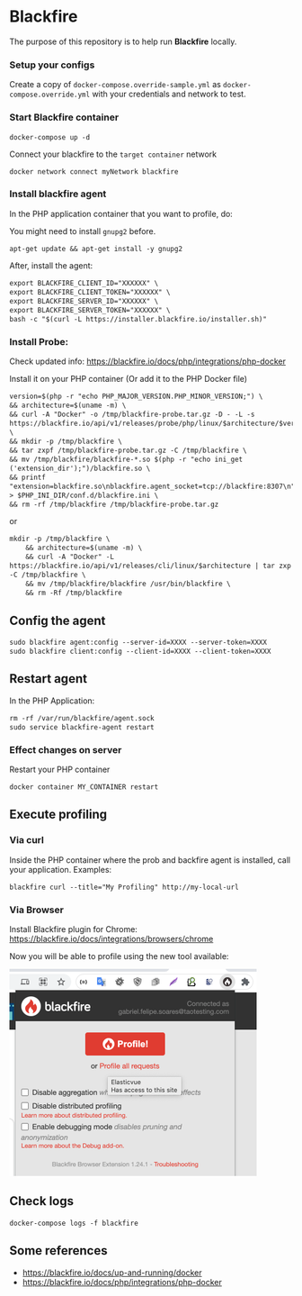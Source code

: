 # Blackfire

The purpose of this repository is to help run **Blackfire** locally.

### Setup your configs

Create a copy of `docker-compose.override-sample.yml` as `docker-compose.override.yml` with your credentials and network to test.

### Start Blackfire container

```shell
docker-compose up -d
```

Connect your blackfire to the `target container` network

```shell
docker network connect myNetwork blackfire
```

### Install blackfire agent

In the PHP application container that you want to profile, do:

You might need to install `gnupg2` before. 

```shell
apt-get update && apt-get install -y gnupg2
```

After, install the agent:

```shell
export BLACKFIRE_CLIENT_ID="XXXXXX" \
export BLACKFIRE_CLIENT_TOKEN="XXXXXX" \
export BLACKFIRE_SERVER_ID="XXXXXX" \
export BLACKFIRE_SERVER_TOKEN="XXXXXX" \
bash -c "$(curl -L https://installer.blackfire.io/installer.sh)"
```

### Install Probe: 

Check updated info: https://blackfire.io/docs/php/integrations/php-docker

Install it on your PHP container (Or add it to the PHP Docker file)

```shell
version=$(php -r "echo PHP_MAJOR_VERSION.PHP_MINOR_VERSION;") \
&& architecture=$(uname -m) \
&& curl -A "Docker" -o /tmp/blackfire-probe.tar.gz -D - -L -s https://blackfire.io/api/v1/releases/probe/php/linux/$architecture/$version \
&& mkdir -p /tmp/blackfire \
&& tar zxpf /tmp/blackfire-probe.tar.gz -C /tmp/blackfire \
&& mv /tmp/blackfire/blackfire-*.so $(php -r "echo ini_get ('extension_dir');")/blackfire.so \
&& printf "extension=blackfire.so\nblackfire.agent_socket=tcp://blackfire:8307\n" > $PHP_INI_DIR/conf.d/blackfire.ini \
&& rm -rf /tmp/blackfire /tmp/blackfire-probe.tar.gz
```

or 

```shell
mkdir -p /tmp/blackfire \
    && architecture=$(uname -m) \
    && curl -A "Docker" -L https://blackfire.io/api/v1/releases/cli/linux/$architecture | tar zxp -C /tmp/blackfire \
    && mv /tmp/blackfire/blackfire /usr/bin/blackfire \
    && rm -Rf /tmp/blackfire
```

## Config the agent

```shell
sudo blackfire agent:config --server-id=XXXX --server-token=XXXX
sudo blackfire client:config --client-id=XXXX --client-token=XXXX
```

## Restart agent

In the PHP Application:

```shell
rm -rf /var/run/blackfire/agent.sock
sudo service blackfire-agent restart
```

### Effect changes on server 

Restart your PHP container

```shell
docker container MY_CONTAINER restart
```

## Execute profiling

### Via curl

Inside the PHP container where the prob and backfire agent is installed, call your application. Examples:

```shell
blackfire curl --title="My Profiling" http://my-local-url
```

### Via Browser

Install Blackfire plugin for Chrome: https://blackfire.io/docs/integrations/browsers/chrome 

Now you will be able to profile using the new tool available:

![Profile with Blackfire](misc/blackfire-tool.png)

## Check logs

```shell
docker-compose logs -f blackfire
```

## Some references

- https://blackfire.io/docs/up-and-running/docker
- https://blackfire.io/docs/php/integrations/php-docker
